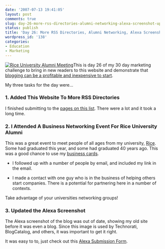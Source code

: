 ```yaml
---
date: '2007-07-13 19:41:05'
layout: post
comments: true
slug: day-26-more-rss-directories-alumni-networking-alexa-screenshot-update
status: publish
title: 'Day 26: More RSS Directories, Alumni Networking, Alexa Screenshot Update'
wordpress_id: '138'
categories:
- Education
- Marketing
---
```


[![Rice University Alumni Meeting](http://s3.amazonaws.com/oldbloguploads/2007/07/ricealum1-150x150.png)](http://s3.amazonaws.com/oldbloguploads/2007/07/ricealum1.png)This is day 26 of my 30 day marketing challenge to bring in new readers to this website and demonstrate that [blogging can be a profitable and inexpensive to start](http://brianarmstrong.org/posts/website-marketing-three-tasks-per-day-for-a-month/).

My three tasks for the day were...



### 1. Added This Website To More RSS Directories



I finished submitting to the [pages on this list](http://www.toprankblog.com/rss-blog-directories/).  There were a lot and it took a long time.



### 2. I Attended A Business Networking Event For Rice University Alumni



This was a great event to meet people of all ages from my university, [Rice](http://www.rice.edu).  Some had graduated this year, and some had graduated 40 years ago.  This was a good chance to use my [business cards](http://brianarmstrong.org/posts/day-17-posted-interview-audio-faster-server-and-new-business-cards/).




	
  * I followed up with a number of people by email, and included my link in the email.

	
  * I made a contact with one guy who is in the business of helping others start companies.  There is a potential for partnering here in a number of contexts.



Take advantage of your universities networking groups!





### 3. Updated the Alexa Screenshot



The Alexa screenshot of the blog was out of date, showing my old site before it was even a blog.  Since this image is used by Technorati, BlogCatalog, and others, it was important to get it right.

It was easy to to, just check out this [Alexa Submission Form](http://thumbnails.alexa.com/update_thumbnail).
